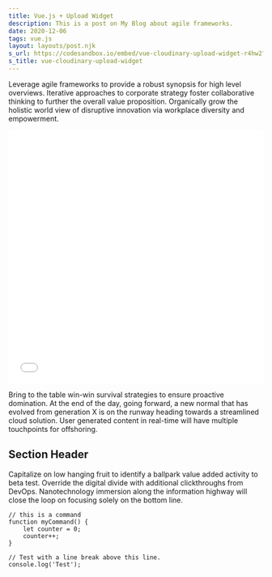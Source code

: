 ```yaml
---
title: Vue.js + Upload Widget
description: This is a post on My Blog about agile frameworks.
date: 2020-12-06
tags: vue.js
layout: layouts/post.njk
s_url: https://codesandbox.io/embed/vue-cloudinary-upload-widget-r4hw2?fontsize=14&hidenavigation=1&theme=dark
s_title: vue-cloudinary-upload-widget
---
```


Leverage agile frameworks to provide a robust synopsis for high level overviews. Iterative approaches to corporate strategy foster collaborative thinking to further the overall value proposition. Organically grow the holistic world view of disruptive innovation via workplace diversity and empowerment.

<iframe src="{{s_url}}"
     style="width:100%; height:500px; border:0; border-radius: 4px; overflow:hidden;"
     title="{{s_title}}"
     allow="accelerometer; ambient-light-sensor; camera; encrypted-media; geolocation; gyroscope; hid; microphone; midi; payment; usb; vr; xr-spatial-tracking"
     sandbox="allow-forms allow-modals allow-popups allow-presentation allow-same-origin allow-scripts"
   ></iframe>

Bring to the table win-win survival strategies to ensure proactive domination. At the end of the day, going forward, a new normal that has evolved from generation X is on the runway heading towards a streamlined cloud solution. User generated content in real-time will have multiple touchpoints for offshoring.

## Section Header

Capitalize on low hanging fruit to identify a ballpark value added activity to beta test. Override the digital divide with additional clickthroughs from DevOps. Nanotechnology immersion along the information highway will close the loop on focusing solely on the bottom line.

```text/2-3
// this is a command
function myCommand() {
	let counter = 0;
	counter++;
}

// Test with a line break above this line.
console.log('Test');
```
